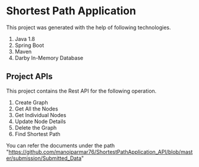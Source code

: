 # Shortest Path Application

This project was generated with the help of following technologies.

1. Java 1.8
2. Spring Boot
3. Maven
4. Darby In-Memory Database

## Project APIs

This project contains the Rest API for the following operation.

1. Create Graph
2. Get All the Nodes
3. Get Individual Nodes
4. Update Node Details
5. Delete the Graph
6. Find Shortest Path

You can refer the documents under the path "https://github.com/manojparmar76/ShortestPathApplication_API/blob/master/submission/Submitted_Data"

